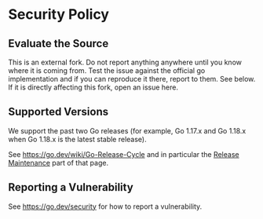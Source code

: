 # Security Policy

## Evaluate the Source

This is an external fork. Do not report anything anywhere until you know where it is coming from.
Test the issue against the official go implementation and if you can reproduce it there, report to them. See below.
If it is directly affecting this fork, open an issue here.

## Supported Versions

We support the past two Go releases (for example, Go 1.17.x and Go 1.18.x when Go 1.18.x is the latest stable release).

See https://go.dev/wiki/Go-Release-Cycle and in particular the
[Release Maintenance](https://go.dev/wiki/Go-Release-Cycle#release-maintenance)
part of that page.

## Reporting a Vulnerability

See https://go.dev/security for how to report a vulnerability.
